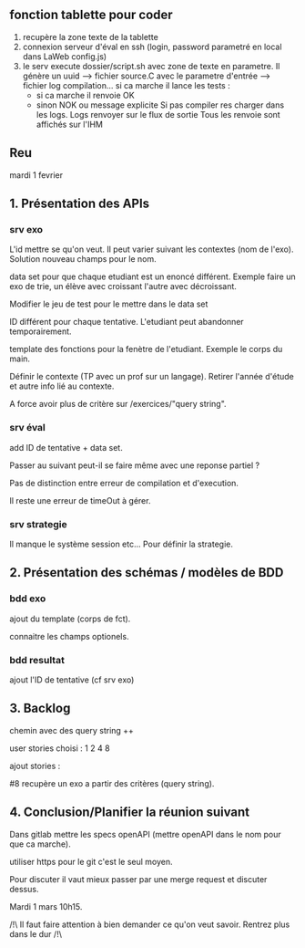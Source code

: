 ## fonction tablette pour coder

1. recupère la zone texte de la tablette
2. connexion serveur d'éval en ssh (login, password parametré en local dans LaWeb config.js)
3. le serv execute dossier/script.sh avec zone de texte en parametre. Il génère un uuid --> fichier source.C avec le parametre d'entrée
               --> fichier log
compilation... si ca marche il lance les tests :
    - si ca marche il renvoie OK
    - sinon NOK ou message explicite
Si pas compiler res charger dans les logs. Logs renvoyer sur le flux de sortie
Tous les renvoie sont affichés sur l'IHM

## Reu

mardi 1 fevrier

## 1. Présentation des APIs

### srv exo

L'id mettre se qu'on veut. Il peut varier suivant les contextes (nom de l'exo). Solution nouveau champs pour le nom.

data set pour que chaque etudiant est un enoncé différent. Exemple faire un exo de trie, un élève avec croissant l'autre avec décroissant.

Modifier le jeu de test pour le mettre dans le data set

ID différent pour chaque tentative. L'etudiant peut abandonner temporairement.

template des fonctions pour la fenètre de l'etudiant. Exemple le corps du main.

Définir le contexte (TP avec un prof sur un langage). Retirer l'année d'étude et autre info lié au contexte.

A force avoir plus de critère sur /exercices/"query string".

### srv éval

add ID de tentative + data set.

Passer au suivant peut-il se faire même avec une reponse partiel ?

Pas de distinction entre erreur de compilation et d'execution.

Il reste une erreur de timeOut à gérer.

### srv strategie

Il manque le système session etc... Pour définir la strategie.

## 2. Présentation des schémas / modèles de BDD

### bdd exo

ajout du template (corps de fct).

connaitre les champs optionels.

### bdd resultat

ajout l'ID de tentative (cf srv exo)

## 3. Backlog

chemin avec des query string ++

user stories choisi : 1 2 4 8

ajout stories : 

#8 recupère un exo a partir des critères (query string).

## 4. Conclusion/Planifier la réunion suivant

Dans gitlab mettre les specs openAPI (mettre openAPI dans le nom pour que ca marche).

utiliser https pour le git c'est le seul moyen.

Pour discuter il vaut mieux passer par une merge request et discuter dessus.

Mardi 1 mars 10h15.

/!\ Il faut faire attention à bien demander ce qu'on veut savoir. Rentrez plus dans le dur /!\